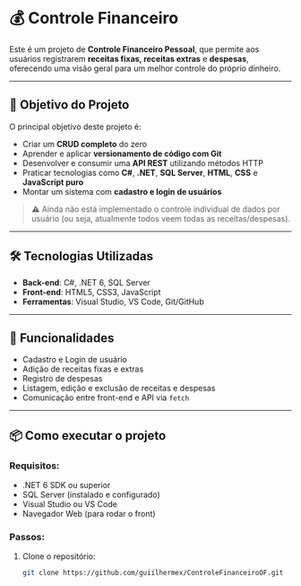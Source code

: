 # 💰 Controle Financeiro

Este é um projeto de **Controle Financeiro Pessoal**, que permite aos usuários registrarem **receitas fixas, receitas extras** e **despesas**, oferecendo uma visão geral para um melhor controle do próprio dinheiro.

---

## 🚀 Objetivo do Projeto

O principal objetivo deste projeto é:

- Criar um **CRUD completo** do zero
- Aprender e aplicar **versionamento de código com Git**
- Desenvolver e consumir uma **API REST** utilizando métodos HTTP
- Praticar tecnologias como **C#**, **.NET**, **SQL Server**, **HTML**, **CSS** e **JavaScript puro**
- Montar um sistema com **cadastro e login de usuários**

> ⚠️ Ainda não está implementado o controle individual de dados por usuário (ou seja, atualmente todos veem todas as receitas/despesas).

---

## 🛠️ Tecnologias Utilizadas

- **Back-end**: C#, .NET 6, SQL Server
- **Front-end**: HTML5, CSS3, JavaScript
- **Ferramentas**: Visual Studio, VS Code, Git/GitHub

---

## 🔐 Funcionalidades

- Cadastro e Login de usuário
- Adição de receitas fixas e extras
- Registro de despesas
- Listagem, edição e exclusão de receitas e despesas
- Comunicação entre front-end e API via `fetch`

---

## 📦 Como executar o projeto

### Requisitos:
- .NET 6 SDK ou superior
- SQL Server (instalado e configurado)
- Visual Studio ou VS Code
- Navegador Web (para rodar o front)

### Passos:
1. Clone o repositório:
   ```bash
   git clone https://github.com/guiilhermex/ControleFinanceiroOF.git
